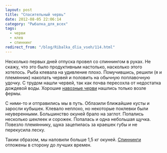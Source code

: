```yaml
---
layout: post
title: "Спасительный червь"
date: 2012-08-05 22:06:14
category: "Рыбалка_для_всех"
tags:
  - черви
  - клев
  - спиннинг
redirect_from: "/blog/Ribalka_dlia_vseh/114.html"
---
```

Несколько первых дней отпуска провел со спиннингом в руках. Не скажу,
что это было продуктивным настолько, насколько этого хотелось. Рыба
клевала на удивление плохо. Помучившись, решили (я и племянник) накопать
червей и половить на обычную поплавочную удочку. С трудом нашли червей,
так как почва пересохла от недостатка дождевой воды. Хорошие [навозные
черви][1] нашлись только возле фермы.

С ними-то и отправились мы в путь. Облазили ближайшие кусты и заросли
кубышек. Клевало неплохо, но некоторые поклевки были неуверенными.
Большинство окуней брало на заглот. Попались несколько шеклеек и
сорожек. Попалась и одна небольшая щучка. Повезло племяннику, щука
зацепилась за краешек губы и не перекусила леску.

Таким образом, мы наловили больше 1,5 кг окуней. [Спиннинги][2] отложены
в сторону до лучших времен.

[1]: /blog/nazhivka/64.html
[2]: /blog/sposoby/67.html
